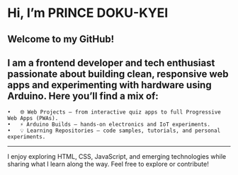 # Hi, I’m PRINCE DOKU-KYEI

Welcome to my GitHub!
---
I am a frontend developer and tech enthusiast passionate about building clean, responsive web apps and experimenting with hardware using Arduino.
Here you’ll find a mix of:
---
	•	🌐 Web Projects – from interactive quiz apps to full Progressive Web Apps (PWAs).
	•	⚡ Arduino Builds – hands-on electronics and IoT experiments.
	•	💡 Learning Repositories – code samples, tutorials, and personal experiments.
---

I enjoy exploring HTML, CSS, JavaScript, and emerging technologies while sharing what I learn along the way.
Feel free to explore or contribute!
